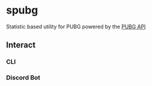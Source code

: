 # spubg

Statistic based utility for PUBG powered by the [PUBG API](https://documentation.pubg.com/en/introduction.html)

## Interact

### CLI

### Discord Bot